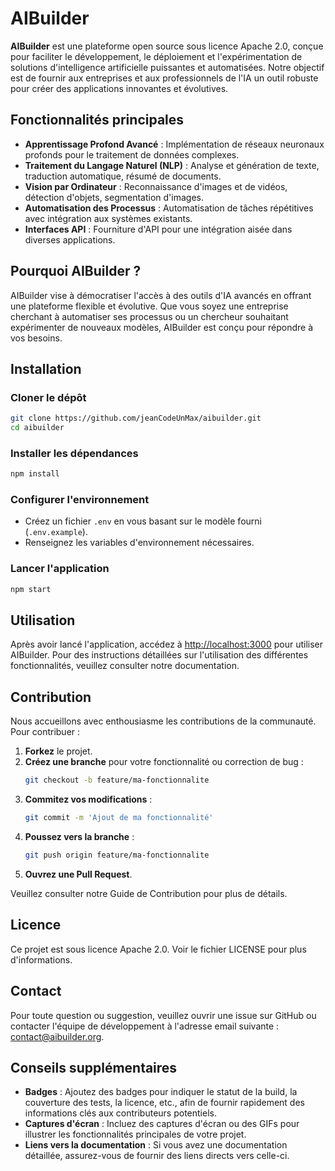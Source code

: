   # AIBuilder

**AIBuilder** est une plateforme open source sous licence Apache 2.0, conçue pour faciliter le développement, le déploiement et l'expérimentation de solutions d'intelligence artificielle puissantes et automatisées. Notre objectif est de fournir aux entreprises et aux professionnels de l'IA un outil robuste pour créer des applications innovantes et évolutives.

## Fonctionnalités principales

- **Apprentissage Profond Avancé** : Implémentation de réseaux neuronaux profonds pour le traitement de données complexes.
- **Traitement du Langage Naturel (NLP)** : Analyse et génération de texte, traduction automatique, résumé de documents.
- **Vision par Ordinateur** : Reconnaissance d'images et de vidéos, détection d'objets, segmentation d'images.
- **Automatisation des Processus** : Automatisation de tâches répétitives avec intégration aux systèmes existants.
- **Interfaces API** : Fourniture d'API pour une intégration aisée dans diverses applications.

## Pourquoi AIBuilder ?

AIBuilder vise à démocratiser l'accès à des outils d'IA avancés en offrant une plateforme flexible et évolutive. Que vous soyez une entreprise cherchant à automatiser ses processus ou un chercheur souhaitant expérimenter de nouveaux modèles, AIBuilder est conçu pour répondre à vos besoins.

## Installation

### Cloner le dépôt
```bash
git clone https://github.com/jeanCodeUnMax/aibuilder.git
cd aibuilder
```

### Installer les dépendances
```bash
npm install
```

### Configurer l'environnement
- Créez un fichier `.env` en vous basant sur le modèle fourni (`.env.example`).
- Renseignez les variables d'environnement nécessaires.

### Lancer l'application
```bash
npm start
```

## Utilisation

Après avoir lancé l'application, accédez à [http://localhost:3000](http://localhost:3000) pour utiliser AIBuilder. Pour des instructions détaillées sur l'utilisation des différentes fonctionnalités, veuillez consulter notre documentation.

## Contribution

Nous accueillons avec enthousiasme les contributions de la communauté. Pour contribuer :

1. **Forkez** le projet.
2. **Créez une branche** pour votre fonctionnalité ou correction de bug :
   ```bash
   git checkout -b feature/ma-fonctionnalite
   ```
3. **Commitez vos modifications** :
   ```bash
   git commit -m 'Ajout de ma fonctionnalité'
   ```
4. **Poussez vers la branche** :
   ```bash
   git push origin feature/ma-fonctionnalite
   ```
5. **Ouvrez une Pull Request**.

Veuillez consulter notre Guide de Contribution pour plus de détails.

## Licence

Ce projet est sous licence Apache 2.0. Voir le fichier LICENSE pour plus d'informations.

## Contact

Pour toute question ou suggestion, veuillez ouvrir une issue sur GitHub ou contacter l'équipe de développement à l'adresse email suivante : contact@aibuilder.org.

## Conseils supplémentaires

- **Badges** : Ajoutez des badges pour indiquer le statut de la build, la couverture des tests, la licence, etc., afin de fournir rapidement des informations clés aux contributeurs potentiels.
- **Captures d'écran** : Incluez des captures d'écran ou des GIFs pour illustrer les fonctionnalités principales de votre projet.
- **Liens vers la documentation** : Si vous avez une documentation détaillée, assurez-vous de fournir des liens directs vers celle-ci.

